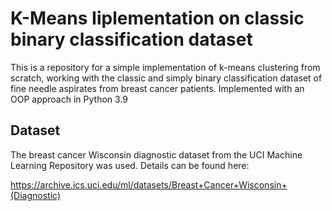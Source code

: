 # K-Means Iiplementation on classic binary classification dataset
This is a repository for a simple implementation of k-means clustering from scratch, working with the classic and simply binary classification dataset of fine needle aspirates from breast cancer patients. Implemented with an OOP approach in Python 3.9

## Dataset
The breast cancer Wisconsin diagnostic dataset from the UCI Machine Learning Repository was used. Details can be found here: 

https://archive.ics.uci.edu/ml/datasets/Breast+Cancer+Wisconsin+(Diagnostic)